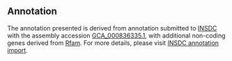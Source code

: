 

Annotation
----------

The annotation presented is derived from annotation submitted to
[INSDC](http://www.insdc.org) with the assembly accession
[GCA\_000836335.1](http://www.ebi.ac.uk/ena/data/view/GCA_000836335.1),
with additional non-coding genes derived from
[Rfam](http://rfam.xfam.org/). For more details, please visit [INSDC
annotation
import](http://ensemblgenomes.org/info/data/insdc_annotation).
